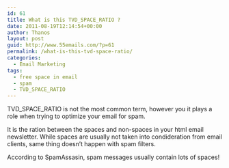 ```yaml
---
id: 61
title: What is this TVD_SPACE_RATIO ?
date: 2011-08-19T12:14:54+00:00
author: Thanos
layout: post
guid: http://www.55emails.com/?p=61
permalink: /what-is-this-tvd-space-ratio/
categories:
  - Email Marketing
tags:
  - free space in email
  - spam
  - TVD_SPACE_RATIO
---
```

TVD\_SPACE\_RATIO is not the most common term, however you it plays a role when trying to optimize your email for spam.

It is the ration between the spaces and non-spaces in your html email newsletter. While spaces are usually not taken into condideration from email clients, same thing doesn&#8217;t happen with spam filters.

According to SpamAssasin, spam messages usually contain lots of spaces!
